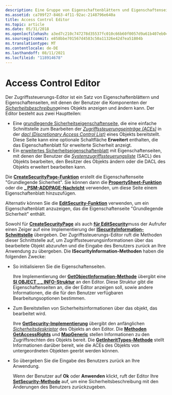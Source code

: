 ```yaml
---
description: Eine Gruppe von Eigenschaftenblättern und Eigenschaftenseiten, die es dem Benutzer ermöglichen, die Komponenten eines Objektsicherheitsdeskriptors anzuzeigen und zu ändern.
ms.assetid: ca709f27-8463-4f11-92ac-2148796e640a
title: Access Control Editor
ms.topic: article
ms.date: 05/31/2018
ms.openlocfilehash: a3ed7c210c747278d35537fc010c66b60f0057d9a61b407eb04e993f8928f2d8
ms.sourcegitcommit: e858bbe701567d4583c50a11326e42d7ea51804b
ms.translationtype: MT
ms.contentlocale: de-DE
ms.lasthandoff: 08/11/2021
ms.locfileid: "118914678"
---
```

# <a name="access-control-editor"></a>Access Control Editor

Der Zugriffssteuerungs-Editor ist ein Satz von Eigenschaftenblättern und Eigenschaftenseiten, mit denen der Benutzer die Komponenten der [*Sicherheitsbeschreibung*](/windows/desktop/SecGloss/s-gly)eines Objekts anzeigen und ändern kann. Der Editor besteht aus zwei Hauptteilen:

-   Eine [grundlegende Sicherheitseigenschaftenseite,](basic-security-property-page.md) die eine einfache Schnittstelle zum Bearbeiten der [*Zugriffssteuerungseinträge (ACEs)*](/windows/desktop/SecGloss/a-gly) in der [*dacl (Discretionary Access Control List)*](/windows/desktop/SecGloss/d-gly) eines Objekts bereitstellt. Diese Seite kann eine optionale Schaltfläche **Erweitert** enthalten, die das Eigenschaftenblatt für erweiterte Sicherheit anzeigt.
-   Ein [erweitertes Sicherheitseigenschaftenblatt](advanced-security-property-sheet.md) mit Eigenschaftenseiten, mit denen der Benutzer die [*Systemzugriffssteuerungsliste*](/windows/desktop/SecGloss/s-gly) (SACL) des Objekts bearbeiten, den Besitzer des Objekts ändern oder die DACL des Objekts erweitert bearbeiten kann.

Die [**CreateSecurityPage-Funktion**](/windows/desktop/api/Aclui/nf-aclui-createsecuritypage) erstellt die Eigenschaftenseite "Grundlegende Sicherheit". Sie können dann die [**PropertySheet-Funktion**](/windows/win32/api/prsht/nf-prsht-propertysheeta) oder die [**\_ PSM-ADDPAGE-Nachricht**](../controls/psm-addpage.md) verwenden, um diese Seite einem Eigenschaftenblatt hinzuzufügen.

Alternativ können Sie die [**EditSecurity-Funktion**](/windows/desktop/api/Aclui/nf-aclui-editsecurity) verwenden, um ein Eigenschaftenblatt anzuzeigen, das die Eigenschaftenseite "Grundlegende Sicherheit" enthält.

Sowohl für [**CreateSecurityPage**](/windows/desktop/api/Aclui/nf-aclui-createsecuritypage) als auch [**für EditSecurity**](/windows/desktop/api/Aclui/nf-aclui-editsecurity)muss der Aufrufer einen Zeiger auf eine Implementierung der [**ISecurityInformation-Schnittstelle**](/windows/win32/api/aclui/nn-aclui-isecurityinformation) übergeben. Der Zugriffssteuerungs-Editor ruft die Methoden dieser Schnittstelle auf, um Zugriffssteuerungsinformationen über das bearbeitete Objekt abzurufen und die Eingabe des Benutzers zurück an Ihre Anwendung zu übergeben. Die **ISecurityInformation-Methoden** haben die folgenden Zwecke:

-   So initialisieren Sie die Eigenschaftenseiten.

    Ihre Implementierung der [**GetObjectInformation-Methode**](/windows/win32/api/aclui/nf-aclui-isecurityinformation-getobjectinformation) übergibt eine [**SI OBJECT \_ \_ INFO-Struktur**](/windows/desktop/api/Aclui/ns-aclui-si_object_info) an den Editor. Diese Struktur gibt die Eigenschaftenseiten an, die der Editor anzeigen soll, sowie andere Informationen, die die für den Benutzer verfügbaren Bearbeitungsoptionen bestimmen.

-   Zum Bereitstellen von Sicherheitsinformationen über das objekt, das bearbeitet wird.

    Ihre [**GetSecurity-Implementierung**](/windows/win32/api/aclui/nf-aclui-isecurityinformation-getsecurity) übergibt den anfänglichen [*Sicherheitsdeskriptor*](/windows/desktop/SecGloss/s-gly) des Objekts an den Editor. Die [**Methoden GetAccessRights**](/windows/win32/api/aclui/nf-aclui-isecurityinformation-getaccessrights) und [**MapGeneric**](/windows/win32/api/aclui/nf-aclui-isecurityinformation-mapgeneric) stellen Informationen zu den Zugriffsrechten des Objekts bereit. Die [**GetInheritTypes-Methode**](/windows/win32/api/aclui/nf-aclui-isecurityinformation-getinherittypes) stellt Informationen darüber bereit, wie die ACEs des Objekts von untergeordneten Objekten geerbt werden können.

-   So übergeben Sie die Eingabe des Benutzers zurück an Ihre Anwendung.

    Wenn der Benutzer auf **Ok** oder **Anwenden** klickt, ruft der Editor Ihre [**SetSecurity-Methode**](/windows/win32/api/aclui/nf-aclui-isecurityinformation-setsecurity) auf, um eine Sicherheitsbeschreibung mit den Änderungen des Benutzers zurückzugeben.

 

 
